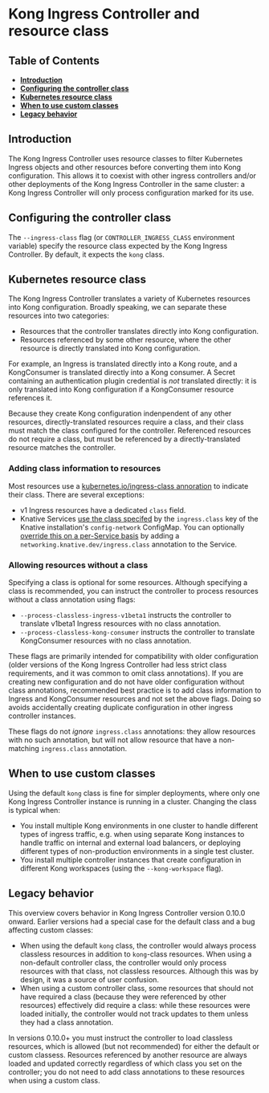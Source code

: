 # Kong Ingress Controller and resource class


## Table of Contents

- [**Introduction**](#introduction)
- [**Configuring the controller class**](#configuring-the-controller-class)
- [**Kubernetes resource class**](#kubernetes-resource-class)
- [**When to use custom classes**](#when-to-use-custom-classes)
- [**Legacy behavior**](#legacy-behavior)

## Introduction

The Kong Ingress Controller uses resource classes to filter Kubernetes Ingress
objects and other resources before converting them into Kong configuration.
This allows it to coexist with other ingress controllers and/or other
deployments of the Kong Ingress Controller in the same cluster: a Kong Ingress
Controller will only process configuration marked for its use.

## Configuring the controller class

The `--ingress-class` flag (or `CONTROLLER_INGRESS_CLASS` environment variable)
specify the resource class expected by the Kong Ingress Controller. By default,
it expects the `kong` class.

## Kubernetes resource class

The Kong Ingress Controller translates a variety of Kubernetes resources into
Kong configuration. Broadly speaking, we can separate these resources into two
categories:

- Resources that the controller translates directly into Kong configuration.
- Resources referenced by some other resource, where the other resource is
  directly translated into Kong configuration.

For example, an Ingress is translated directly into a Kong route, and a
KongConsumer is translated directly into a Kong consumer. A Secret containing
an authentication plugin credential is _not_ translated directly: it is only
translated into Kong configuration if a KongConsumer resource references it.

Because they create Kong configuration indenpendent of any other resources,
directly-translated resources require a class, and their class must match the
class configured for the controller. Referenced resources do not require a
class, but must be referenced by a directly-translated resource matches the
controller.

### Adding class information to resources

Most resources use a [kubernetes.io/ingress-class annoration][class-annotation]
to indicate their class. There are several exceptions:

- v1 Ingress resources have a dedicated `class` field.
- Knative Services [use the class specifed][knative-class] by the
  `ingress.class` key of the Knative installation's `config-network` ConfigMap.
  You can optionally [override this on a per-Service basis][knative-override]
  by adding a `networking.knative.dev/ingress.class` annotation to the Service.

### Allowing resources without a class

Specifying a class is optional for some resources. Although specifying a class
is recommended, you can instruct the controller to process resources without a
class annotation using flags:

- `--process-classless-ingress-v1beta1` instructs the controller to translate
  v1beta1 Ingress resources with no class annotation.
- `--process-classless-kong-consumer` instructs the controller to translate
  KongConsumer resources with no class annotation.

These flags are primarily intended for compatibility with older configuration
(older versions of the Kong Ingress Controller had less strict class
requirements, and it was common to omit class annotations). If you are creating
new configuration and do not have older configuration without class
annotations, recommended best practice is to add class information to Ingress
and KongConsumer resources and not set the above flags. Doing so avoids
accidentally creating duplicate configuration in other ingress controller
instances.

These flags do not _ignore_ `ingress.class` annotations: they allow resources
with no such annotation, but will not allow resource that have a non-matching
`ingress.class` annotation.

## When to use custom classes

Using the default `kong` class is fine for simpler deployments, where only one
Kong Ingress Controller instance is running in a cluster. Changing the class is
typical when:

- You install multiple Kong environments in one cluster to handle different
  types of ingress traffic, e.g. when using separate Kong instances to handle
  traffic on internal and external load balancers, or deploying different types
  of non-production environments in a single test cluster.
- You install multiple controller instances that create configuration in
  different Kong workspaces (using the `--kong-workspace` flag).

## Legacy behavior

This overview covers behavior in Kong Ingress Controller version 0.10.0 onward.
Earlier versions had a special case for the default class and a bug affecting
custom classes:

- When using the default `kong` class, the controller would always process
  classless resources in addition to `kong`-class resources. When using a
  non-default controller class, the controller would only process resources
  with that class, not classless resources. Although this was by design, it was
  a source of user confusion.
- When using a custom controller class, some resources that should not have
  required a class (because they were referenced by other resources)
  effectively did require a class: while these resources were loaded initially,
  the controller would not track updates to them unless they had a class
  annotation.

In versions 0.10.0+ you must instruct the controller to load classless
resources, which is allowed (but not recommended) for either the default or
custom classess. Resources referenced by another resource are always loaded and
updated correctly regardless of which class you set on the controller; you do
not need to add class annotations to these resources when using a custom class.

[class-annotation]: ../references/annotations.md#kubernetesioingressclass
[knative-class]: ../guides/using-kong-with-knative.md#ingress-class
[knative-override]: https://knative.tips/networking/ingress-override/
